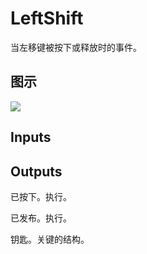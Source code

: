 # LeftShift

当左移键被按下或释放时的事件。

## 图示

![]($-20221218-19260720.png)

## Inputs

## Outputs

已按下。执行。

已发布。执行。

钥匙。关键的结构。
